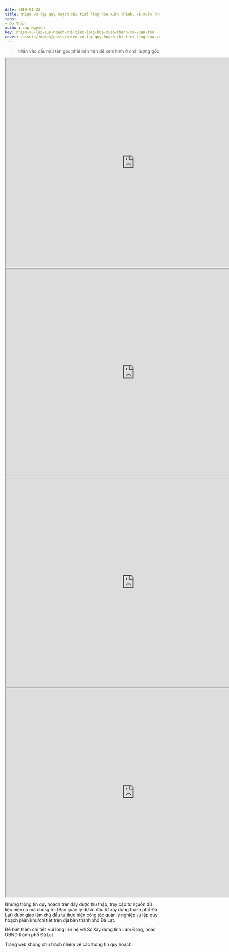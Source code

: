 ```yaml
---
date: 2019-01-25
title: Nhiệm vụ lập quy hoạch chi tiết làng hoa Xuân Thành, xã Xuân Thọ
tags:
- Dự Thảo
author: Lap Nguyen
key: nhiem-vu-lap-quy-hoach-chi-tiet-lang-hoa-xuan-thanh-xa-xuan-tho
cover: /assets/images/posts/nhiem-vu-lap-quy-hoach-chi-tiet-lang-hoa-xuan-thanh-xa-xuan-tho.png
---
```


> Nhấn vào dấu mũi tên góc phải bên trên để xem hình ở chất lượng gốc

<iframe src="https://drive.google.com/file/d/1k4--sRfz3wGi-WfvpHYfclXKTzCqidqx/preview" width="840" height="680"></iframe>
<!--more-->
<iframe src="https://drive.google.com/file/d/1h5ZZuMVhRnI4nRAlIxZh67HZ-tpHkebD/preview" width="840" height="680"></iframe>

<iframe src="https://drive.google.com/file/d/1MHD-nOEPWSaxxvGzSs89BOJvJYDcBicV/preview" width="840" height="680"></iframe>
<iframe src="https://drive.google.com/file/d/1YSljHOD21oTMWUvIDXxhxCFQAeU6w4rY/preview" width="840" height="680"></iframe>

Những thông tin quy hoạch trên đây được thu thập, truy cập từ nguồn dữ liệu hiện có mà chúng tôi 
(Ban quản lý dự án đầu tư xây dựng thành phố Đà Lạt) được giao làm chủ đầu tư thực hiện công tác quản lý nghiệp vụ 
lập quy hoạch phân khu/chi tiết trên địa bàn thành phố Đà Lạt.

Để biết thêm chi tiết, vui lòng liên hệ với Sở Xây dựng tỉnh Lâm Đồng, hoặc UBND thành phố Đà Lạt.

Trang web không chịu trách nhiệm về các thông tin quy hoạch.